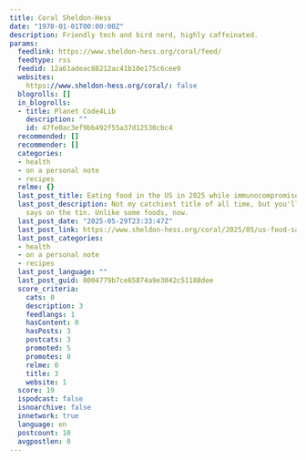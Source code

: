 ```yaml
---
title: Coral Sheldon-Hess
date: "1970-01-01T00:00:00Z"
description: Friendly tech and bird nerd, highly caffeinated.
params:
  feedlink: https://www.sheldon-hess.org/coral/feed/
  feedtype: rss
  feedid: 12a61adeac88212ac41b10e175c6cee9
  websites:
    https://www.sheldon-hess.org/coral/: false
  blogrolls: []
  in_blogrolls:
  - title: Planet Code4Lib
    description: ""
    id: 47fe0ac3ef9bb492f55a37d12530cbc4
  recommended: []
  recommender: []
  categories:
  - health
  - on a personal note
  - recipes
  relme: {}
  last_post_title: Eating food in the US in 2025 while immunocompromised
  last_post_description: Not my catchiest title of all time, but you'll get what it
    says on the tin. Unlike some foods, now.
  last_post_date: "2025-05-29T23:33:47Z"
  last_post_link: https://www.sheldon-hess.org/coral/2025/05/us-food-safety/
  last_post_categories:
  - health
  - on a personal note
  - recipes
  last_post_language: ""
  last_post_guid: 8004779b7ce65874a9e3042c51188dee
  score_criteria:
    cats: 0
    description: 3
    feedlangs: 1
    hasContent: 0
    hasPosts: 3
    postcats: 3
    promoted: 5
    promotes: 0
    relme: 0
    title: 3
    website: 1
  score: 19
  ispodcast: false
  isnoarchive: false
  innetwork: true
  language: en
  postcount: 10
  avgpostlen: 0
---
```

